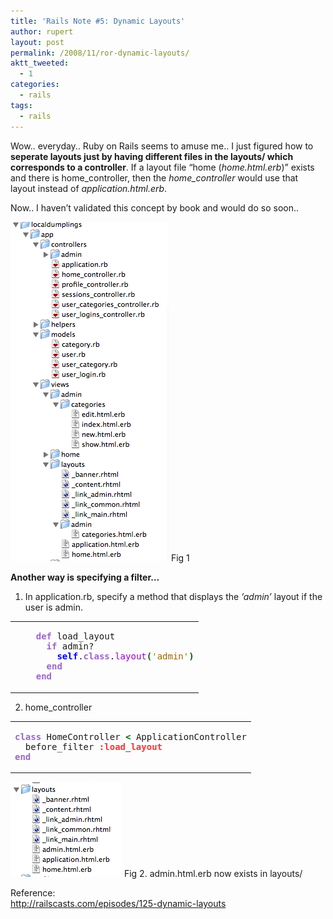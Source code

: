 ```yaml
---
title: 'Rails Note #5: Dynamic Layouts'
author: rupert
layout: post
permalink: /2008/11/ror-dynamic-layouts/
aktt_tweeted:
  - 1
categories:
  - rails
tags:
  - rails
---
```

Wow.. everyday.. Ruby on Rails seems to amuse me.. I just figured how to **seperate layouts just by having different files in the layouts/ which corresponds to a controller**. If a layout file &#8220;home (*home.html.erb*)&#8221; exists and there is home_controller, then the *home_controller* would use that layout instead of *application.html.erb*.

Now.. I haven&#8217;t validated this concept by book and would do so soon..

<img src="/images/2008/11/picture-12.png" alt="Picture 1.png" border="0" width="253" height="543" />  
Fig 1

**Another way is specifying a filter&#8230;**

1. In application.rb, specify a method that displays the *&#8216;admin&#8217;* layout if the user is admin.

<div class="wp_syntax">
  <table>
    <tr>
      <td class="code">
        <pre class="ruby" style="font-family:monospace;">    <span style="color:#9966CC; font-weight:bold;">def</span> load_layout
      <span style="color:#9966CC; font-weight:bold;">if</span> admin?
        <span style="color:#0000FF; font-weight:bold;">self</span>.<span style="color:#9966CC; font-weight:bold;">class</span>.<span style="color:#9900CC;">layout</span><span style="color:#006600; font-weight:bold;">&#40;</span><span style="color:#996600;">'admin'</span><span style="color:#006600; font-weight:bold;">&#41;</span>
      <span style="color:#9966CC; font-weight:bold;">end</span>
    <span style="color:#9966CC; font-weight:bold;">end</span></pre>
      </td>
    </tr>
  </table>
</div>

2. home_controller

<div class="wp_syntax">
  <table>
    <tr>
      <td class="code">
        <pre class="ruby" style="font-family:monospace;"><span style="color:#9966CC; font-weight:bold;">class</span> HomeController <span style="color:#006600; font-weight:bold;">&lt;</span> ApplicationController
  before_filter <span style="color:#ff3333; font-weight:bold;">:load_layout</span>
<span style="color:#9966CC; font-weight:bold;">end</span></pre>
      </td>
    </tr>
  </table>
</div>

<img src="/images/2008/11/picture-2.png" alt="Picture 2.png" border="0" width="178" height="152" />  
Fig 2. admin.html.erb now exists in layouts/

Reference:  
<http://railscasts.com/episodes/125-dynamic-layouts>